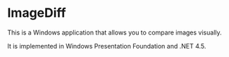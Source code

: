 ImageDiff
=========

This is a Windows application that allows you to compare images visually. 

It is implemented in Windows Presentation Foundation and .NET 4.5.
